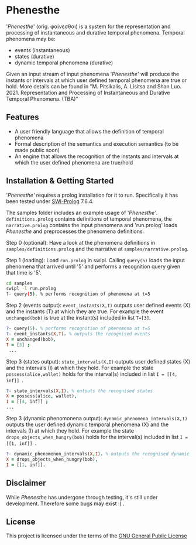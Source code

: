 # Phenesthe
'_Phenesthe_' (orig. φαίνεσθαι) is a system for the representation and processing of instantaneous and durative temporal phenomena. Temporal phenomena may be:
- events (instantaneous)
- states (durative)
- dynamic temporal phenomena (durative)

Given an input stream of input phenomena '_Phenesthe_' will produce the instants or intervals at which user defined temporal phenomena are true or hold. More details can be found in "M. Pitsikalis, A. Lisitsa and Shan Luo. 2021. Representation and Processing of Instantaneous and Durative Temporal Phenomena. (TBA)"
## Features

- A user friendly language that allows the definition of temporal phenomena
- Formal description of the semantics and execution semantics (to be made public soon)
- An engine that allows the recognition of the instants and intervals at which the user defined phenomena are true/hold

## Installation & Getting Started
'_Phenesthe'_ requires a prolog installation for it to run. Specifically it has been tested under [SWI-Prolog](www.swi-prolog.org) 7.6.4.

The samples folder includes an example usage of '_Phenesthe'_. ```definitions.prolog``` contains definitions of temporal phenomena, the ```narrative.prolog``` contains the input phenomena and 'run.prolog' loads _Phenesthe_ and preprocesses the phenomena definitions.

Step 0 (optional): Have a look at the phenomena definitions in ```samples/definitions.prolog``` and the narrative at ```samples/narrative.prolog```.

Step 1 (loading): Load ```run.prolog``` in swipl. Calling ```query(5)``` loads the input phenomena that arrived until '5' and performs a recognition query given that time is '5'.
```sh
cd samples
swipl -l run.prolog
?- query(5). % performs recognition of phenomena at t=5
```
Step 2 (events output): ```event_instants(X,T)``` outputs user defined events (X) and the instants (T) at which they are true. For example the event ```unchanged(bob)``` is true at the instant(s) included in list ```T=[3]```.
```prolog
?- query(5). % performs recognition of phenomena at t=5
?- event_instants(X,T). % outputs the recognised events
X = unchanged(bob),
T = [3] ;
 ...
```
Step 3 (states output): ```state_intervals(X,I)``` outputs user defined states (X) and the intervals (I) at which they hold. For example the state ```possess(alice,wallet)``` holds for the interval(s) included in list ```I = [[4, inf]] ```.
```prolog
?- state_intervals(X,I). % outputs the recognised states
X = possess(alice, wallet),
I = [[4, inf]] ;
...
```
Step 3 (dynamic phenomonena output): ```dynamic_phenomena_intervals(X,I)``` outputs the user defined dynamic temporal phenomena (X) and the intervals (I) at which they hold. For example the state ```drops_objects_when_hungry(bob)``` holds for the interval(s) included in list ```I = [[1, inf]] ```.
```prolog
?- dynamic_phenomenon_intervals(X,I). % outputs the recognised dynamic phenomena
X = drops_objects_when_hungry(bob),
I = [[1, inf]].
```
## Disclaimer
While _Phenesthe_ has undergone through testing, it's still under development.  Therefore some bugs may exist :) . 
## License
This project is licensed under the terms of the [GNU General Public License](https://www.gnu.org/licenses/gpl-3.0.html)

